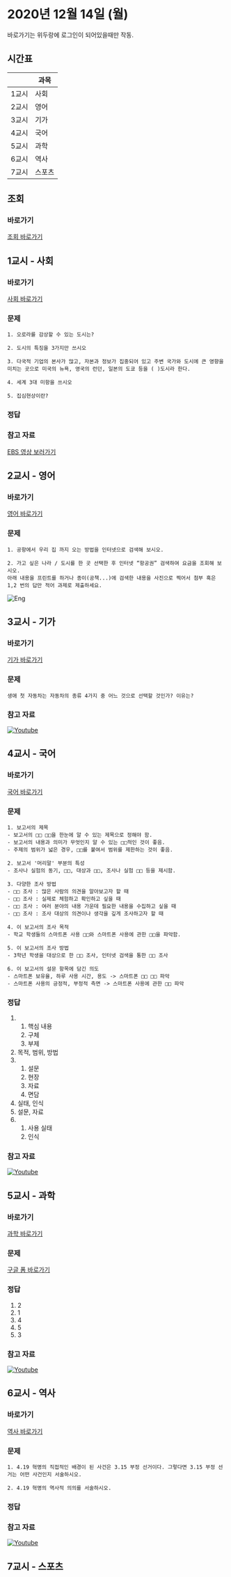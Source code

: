 # 2020년 12월 14일 (월)

바로가기는 위두랑에 로그인이 되어있을때만 작동.

## 시간표
|    |과목|
|----|---|
|1교시|사회|
|2교시|영어|
|3교시|기가|
|4교시|국어|
|5교시|과학|
|6교시|역사|
|7교시|스포츠|


## 조회
### 바로가기
[조회 바로가기](https://rang.edunet.net/class/G000364114/classNotifyView.do?pageNo=1&notifySequence=303428)

## 1교시 - 사회
### 바로가기
[사회 바로가기](https://rang.edunet.net/class/G000328284/hmwkppList.do?hmwkSeq=725986&hmwkTypeCd=ALL)
### 문제
```
1. 오로라를 감상할 수 있는 도시는?

2. 도시의 특징을 3가지만 쓰시오

3. 다국적 기업의 본사가 많고, 자본과 정보가 집중되어 있고 주변 국가와 도시에 큰 영향을 미치는 곳으로 미국의 뉴욕, 영국의 런던, 일본의 도쿄 등을 ( )도시라 한다.

4. 세계 3대 미항을 쓰시오

5. 집심현상이란?
```
### 정답
### 참고 자료
[EBS 영상 보러가기](http://mid.ebs.co.kr/pleasure/course/plain/player/main/index?cid=10203442&sid=STEP20004722&lid=LS0000000020207089&eno=1&encType=M10&captionYn=N&indexPosition=)

## 2교시 - 영어
### 바로가기
[영어 바로가기](https://rang.edunet.net/class/G000325221/hmwkppList.do?hmwkSeq=732530&hmwkTypeCd=ALL)
### 문제
```
1. 공항에서 우리 집 까지 오는 방법을 인터넷으로 검색해 보시오.

2. 가고 싶은 나라 / 도시를 한 곳 선택한 후 인터넷 “항공권” 검색하여 요금을 조회해 보시오.
아래 내용을 프린트를 하거나 종이(공책...)에 검색한 내용을 사진으로 찍어서 첨부 혹은 1,2 번의 답만 적어 과제로 제출하세요.
```
![Eng](https://rang.edunet.net/upload3/xvdev_nfst/2020/G000325221/homework/8c8c9a039d4d4d25b4c2fb86156dd2af.jpg)

## 3교시 - 기가
### 바로가기
[기가 바로가기](https://rang.edunet.net/class/G000367106/hmwkppList.do?hmwkSeq=733126&hmwkTypeCd=ALL)
### 문제
```
생애 첫 자동차는 자동차의 종류 4가지 중 어느 것으로 선택할 것인가? 이유는?
```
### 참고 자료
[![Youtube](http://img.youtube.com/vi/ZIdyxL7f5Hc/0.jpg)](https://www.youtube.com/embed/ZIdyxL7f5Hc "Youtube")

## 4교시 - 국어
### 바로가기
[국어 바로가기](https://rang.edunet.net/class/G000323851/hmwkppList.do?hmwkSeq=733222&hmwkTypeCd=ALL)
### 문제
```
1. 보고서의 제목
- 보고서의 □□ □□을 한눈에 알 수 있는 제목으로 정해야 함.
- 보고서의 내용과 의미가 무엇인지 알 수 있는 □□적인 것이 좋음.
- 주제의 범위가 넓은 경우, □□를 붙여서 범위를 제한하는 것이 좋음.

2. 보고서 '머리말' 부분의 특성
- 조사나 실험의 동기, □□, 대상과 □□, 조사나 실험 □□ 등을 제시함.

3. 다양한 조사 방법
- □□ 조사 : 많은 사람의 의견을 알아보고자 할 때
- □□ 조사 : 실제로 체험하고 확인하고 싶을 때
- □□ 조사 : 여러 분야의 내용 가운데 필요한 내용을 수집하고 싶을 때
- □□ 조사 : 조사 대상의 의견이나 생각을 깊게 조사하고자 할 때

4. 이 보고서의 조사 목적
- 학교 학생들의 스마트폰 사용 □□와 스마트폰 사용에 관한 □□을 파악함.

5. 이 보고서의 조사 방법
- 3학년 학생을 대상으로 한 □□ 조사, 인터넷 검색을 통한 □□ 조사

6. 이 보고서의 설문 항목에 담긴 의도
- 스마트폰 보유율, 하루 사용 시간, 용도 -> 스마트폰 □□ □□ 파악
- 스마트폰 사용의 긍정적, 부정적 측면 -> 스마트폰 사용에 관한 □□ 파악
```
### 정답
1. 1. 핵심 내용
   2. 구체
   3. 부제
2. 목적, 범위, 방법
3. 1. 설문
   2. 현장
   3. 자료
   4. 면담
4. 실태, 인식
5. 설문, 자료
6. 1. 사용 실태
   2. 인식
### 참고 자료
[![Youtube](http://img.youtube.com/vi/BhfaqCYEBpo/0.jpg)](https://www.youtube.com/embed/BhfaqCYEBpo "Youtube")

## 5교시 - 과학
### 바로가기
[과학 바로가기](https://rang.edunet.net/class/G000325054/hmwkppList.do?hmwkSeq=G000325054&hmwkTypeCd=ALL)
### 문제
[구글 폼 바로가기](https://forms.gle/jLVYEzyx4VqE73nt7)
### 정답
1. 2
2. 1
3. 4 
4. 5
5. 3
### 참고 자료
[![Youtube](http://img.youtube.com/vi/QkY0QF6iUnk/0.jpg)](https://www.youtube.com/embed/QkY0QF6iUnk "Youtube")

## 6교시 - 역사
### 바로가기
[역사 바로가기](https://rang.edunet.net/class/G000325407/hmwkppList.do?hmwkSeq=732491&hmwkTypeCd=ALL)
### 문제
```
1. 4.19 혁명의 직접적인 배경이 된 사건은 3.15 부정 선거이다. 그렇다면 3.15 부정 선거는 어떤 사건인지 서술하시오.

2. 4.19 혁명의 역사적 의의를 서술하시오.
```
### 정답
### 참고 자료
[![Youtube](http://img.youtube.com/vi/PSzSEOYFJ2A/0.jpg)](https://www.youtube.com/embed/PSzSEOYFJ2A "Youtube")

## 7교시 - 스포츠
